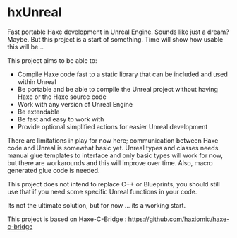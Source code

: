 
# hxUnreal

Fast portable Haxe development in Unreal Engine. Sounds like just a dream? Maybe. 
But this project is a start of something. Time will show how usable this will be...

This project aims to be able to:

 - Compile Haxe code fast to a static library that can be included and used within Unreal
 - Be portable and be able to compile the Unreal project without having Haxe or the Haxe source code
 - Work with any version of Unreal Engine
 - Be extendable
 - Be fast and easy to work with
 - Provide optional simplified actions for easier Unreal development

There are limitations in play for now here; communication between Haxe code and Unreal is somewhat basic yet. Unreal types and classes needs manual glue templates to interface and only basic types will work for now, but there are workarounds and this will improve over time. Also, macro generated glue code is needed.

This project does not intend to replace C++ or Blueprints, you should still use that if you need some specific Unreal functions in your code. 

Its not the ultimate solution, but for now ... its a working start.

This project is based on Haxe-C-Bridge : https://github.com/haxiomic/haxe-c-bridge
